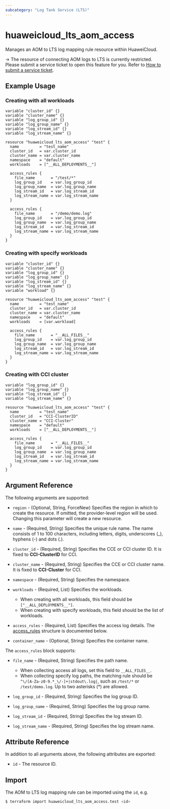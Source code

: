 ```yaml
---
subcategory: "Log Tank Service (LTS)"
---
```


# huaweicloud_lts_aom_access

Manages an AOM to LTS log mapping rule resource within HuaweiCloud.

-> The resource of connecting AOM logs to LTS is currently restricted. Please submit a service ticket to open this
feature for you. Refer to
[How to submit a service ticket](https://support.huaweicloud.com/intl/en-us/usermanual-ticket/topic_0065264094.html).

## Example Usage

### Creating with all workloads

```hcl
variable "cluster_id" {}
variable "cluster_name" {}
variable "log_group_id" {}
variable "log_group_name" {}
variable "log_stream_id" {}
variable "log_stream_name" {}

resource "huaweicloud_lts_aom_access" "test" {
  name         = "test_name"
  cluster_id   = var.cluster_id
  cluster_name = var.cluster_name
  namespace    = "default"
  workloads    = ["__ALL_DEPLOYMENTS__"]
  
  access_rules {
    file_name       = "/test/*"
    log_group_id    = var.log_group_id
    log_group_name  = var.log_group_name
    log_stream_id   = var.log_stream_id
    log_stream_name = var.log_stream_name
  }

  access_rules {
    file_name       = "/demo/demo.log"
    log_group_id    = var.log_group_id
    log_group_name  = var.log_group_name
    log_stream_id   = var.log_stream_id
    log_stream_name = var.log_stream_name
  }
}
```

### Creating with specify workloads

```hcl
variable "cluster_id" {}
variable "cluster_name" {}
variable "log_group_id" {}
variable "log_group_name" {}
variable "log_stream_id" {}
variable "log_stream_name" {}
variable "workload" {}

resource "huaweicloud_lts_aom_access" "test" {
  name         = "test_name"
  cluster_id   = var.cluster_id
  cluster_name = var.cluster_name
  namespace    = "default"
  workloads    = [var.workload]

  access_rules {
    file_name       = "__ALL_FILES__"
    log_group_id    = var.log_group_id
    log_group_name  = var.log_group_name
    log_stream_id   = var.log_stream_id
    log_stream_name = var.log_stream_name
  }
}
```

### Creating with CCI cluster

```hcl
variable "log_group_id" {}
variable "log_group_name" {}
variable "log_stream_id" {}
variable "log_stream_name" {}

resource "huaweicloud_lts_aom_access" "test" {
  name         = "test_name"
  cluster_id   = "CCI-ClusterID"
  cluster_name = "CCI-Cluster"
  namespace    = "default"
  workloads    = ["__ALL_DEPLOYMENTS__"]

  access_rules {
    file_name       = "__ALL_FILES__"
    log_group_id    = var.log_group_id
    log_group_name  = var.log_group_name
    log_stream_id   = var.log_stream_id
    log_stream_name = var.log_stream_name
  }
}
```

## Argument Reference

The following arguments are supported:

* `region` - (Optional, String, ForceNew) Specifies the region in which to create the resource.
  If omitted, the provider-level region will be used. Changing this parameter will create a new resource.

* `name` - (Required, String) Specifies the unique rule name. The name consists of 1 to 100 characters,
  including letters, digits, underscores (_), hyphens (-) and dots (.).

* `cluster_id` - (Required, String) Specifies the CCE or CCI cluster ID. It is fixed to **CCI-ClusterID** for CCI.

* `cluster_name` - (Required, String) Specifies the CCE or CCI cluster name. It is fixed to **CCI-Cluster** for CCI.

* `namespace` - (Required, String) Specifies the namespace.

* `workloads` - (Required, List) Specifies the workloads.
  + When creating with all workloads, this field should be `["__ALL_DEPLOYMENTS__"]`.
  + When creating with specify workloads, this field should be the list of workloads.

* `access_rules` - (Required, List) Specifies the access log details.
The [access_rules](#AOMAccess_access_rules) structure is documented below.

* `container_name` - (Optional, String) Specifies the container name.

<a name="AOMAccess_access_rules"></a>
The `access_rules` block supports:

* `file_name` - (Required, String) Specifies the path name.
  + When collecting access all logs, set this field to `__ALL_FILES__`.
  + When collecting specify log paths, the matching rule should be `^\/[A-Za-z0-9.*_\/-]+|stdout\.log|`, such as
  `/test/*` or `/test/demo.log`. Up to two asterisks (*) are allowed.

* `log_group_id` - (Required, String) Specifies the log group ID.

* `log_group_name` - (Required, String) Specifies the log group name.

* `log_stream_id` - (Required, String) Specifies the log stream ID.

* `log_stream_name` - (Required, String) Specifies the log stream name.

## Attribute Reference

In addition to all arguments above, the following attributes are exported:

* `id` - The resource ID.

## Import

The AOM to LTS log mapping rule can be imported using the `id`, e.g.

```bash
$ terraform import huaweicloud_lts_aom_access.test <id>
```
